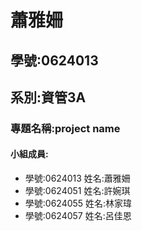 # 蕭雅姍

## 學號:0624013

## 系別:資管3A

### 專題名稱:project name

#### 小組成員:

 * 學號:0624013 姓名:蕭雅姍
 * 學號:0624051 姓名:許婉琪
 * 學號:0624055 姓名:林家瑋
 * 學號:0624057 姓名:呂佳恩
